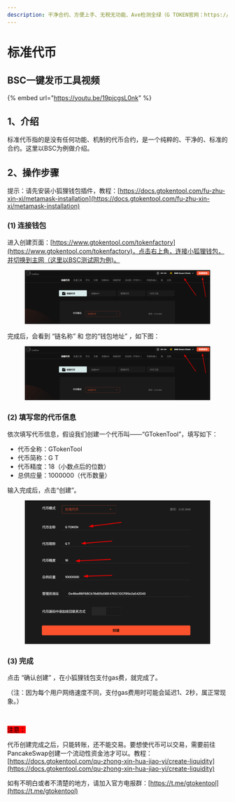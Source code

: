 ```yaml
---
description: 干净合约、方便上手、无税无功能、Ave检测全绿（G TOKEN官网：https://www.gtokentool.com）
---
```


# 标准代币

## BSC一键发币工具视频

{% embed url="https://youtu.be/19pjcgsL0nk" %}

## 1、介绍

标准代币指的是没有任何功能、机制的代币合约，是一个纯粹的、干净的、标准的合约。这里以BSC为例做介绍。

## 2、操作步骤

提示：请先安装小狐狸钱包插件，教程：[https://docs.gtokentool.com/fu-zhu-xin-xi/metamask-installation](https://docs.gtokentool.com/fu-zhu-xin-xi/metamask-installation)

### (1) 连接钱包

进入创建页面：[https://www.gtokentool.com/tokenfactory](https://www.gtokentool.com/tokenfactory)，点击右上角，连接小狐狸钱包，并切换到主网（这里以BSC测试网为例)。

<figure><img src="../.gitbook/assets/image (122).png" alt=""><figcaption></figcaption></figure>

完成后，会看到 “链名称” 和 您的“钱包地址” ，如下图：

<figure><img src="../.gitbook/assets/image (122).png" alt=""><figcaption></figcaption></figure>

### (2) 填写您的代币信息

依次填写代币信息，假设我们创建一个代币叫——“GTokenTool”，填写如下：

* 代币全称：GTokenTool
* 代币简称：G T
* 代币精度：18（小数点后的位数）
* 总供应量：1000000（代币数量）

输入完成后，点击“创建”。

<figure><img src="../.gitbook/assets/image (215).png" alt=""><figcaption></figcaption></figure>

### (3) 完成

点击 “确认创建” ，在小狐狸钱包支付gas费，就完成了。

（注：因为每个用户网络速度不同，支付gas费用时可能会延迟1、2秒，属正常现象。）

<figure><img src="https://lh7-us.googleusercontent.com/mZDWStxpOD4c48vSB_A-Fp_mbOjyeE16CkrLVj1sRrkBYUTg6i87xJMzZIzoy_MEBnRTYxXYZNCzAv_ZLobBPfXlEub2QfANszGnCeIDTyR9iNaTZa8AUgDZTEjoYWINtqx5dVapYhQcH2gNlETogsM" alt=""><figcaption></figcaption></figure>

<mark style="background-color:red;">注意：</mark>

代币创建完成之后，只能转账，还不能交易。要想使代币可以交易，需要前往PancakeSwap创建一个流动性资金池才可以。教程：[https://docs.gtokentool.com/qu-zhong-xin-hua-jiao-yi/create-liquidity](https://docs.gtokentool.com/qu-zhong-xin-hua-jiao-yi/create-liquidity)



如有不明白或者不清楚的地方，请加入官方电报群：[https://t.me/gtokentool](https://t.me/gtokentool)
